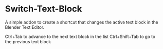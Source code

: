 Switch-Text-Block
=================

A simple addon to create a shortcut that changes the active text block in the Blender Text Editor.

Ctrl+Tab to advance to the next text block in the list
Ctrl+Shift+Tab to go to the previous text block
